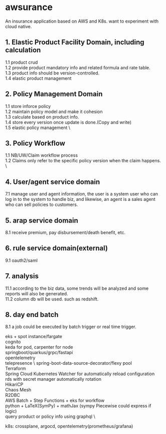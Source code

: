 # awsurance
An insurance application based on AWS and K8s. want to experiment with cloud native.


## 1. Elastic Product Facility Domain, including calculation
1.1 product crud \
1.2 provide product mandatory info and related formula and rate table. \
1.3 product info should be version-controlled. \
1.4 elastic product management

## 2. Policy Management Domain
1.1 store inforce policy \
1.2 maintain policy model and make it cohesion \
1.3 calculate based on product info. \
1.4 store every version once update is done.(Copy and write) \
1.5 elastic policy management \

## 3. Policy Workflow
1.1 NB/UW/Claim workflow process \
1.2 Claims only refer to the specific policy version when the claim happens. \
      
## 4. User/agent service domain
7.1 manage user and agent information, the user is a system user who can log in to the system to handle biz, and likewise, an agent is a sales agent who can sell policies to customers.

## 5. arap service domain
8.1 receive premium, pay disbursement/death benefit, etc.
   
## 6. rule service domain(external)
9.1 oauth2/saml

## 7. analysis
11.1 according to the biz data, some trends will be analyzed and some reports will also be generated. \
11.2 column db will be used. such as redshift.

## 8. day end batch
8.1 a job could be executed by batch trigger or real time trigger. 

eks + spot instance/fargate \
cognito \
keda for pod, carpenter for node \
springboot/quarkus/grpc/fastapi \
opentelemetry \
telepresence  \ 
spring-boot-data-source-decorator/flexy pool \
Terraform \
Spring Cloud Kubernetes Watcher for automatically reload configuration \
rds with secret manager automatically rotation \
HikariCP \
Chaos Mesh \
R2DBC \
AWS Batch + Step Functions + eks for workflow \
python + LaTeX(SymPy) + mathJax (sympy Piecewise could express if logic) \
query product or policy info using graphql \

k8s: crossplane, argocd, opentelemetry(prometheus/grafana)
